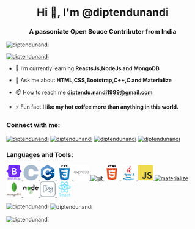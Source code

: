 <h1 align="center">Hi 👋, I'm @diptendunandi</h1>
<h3 align="center">A passoniate Open Souce Contributer from India</h3>

<p align="left"> <img src="https://komarev.com/ghpvc/?username=diptendunandi&label=Profile%20views&color=0e75b6&style=flat" alt="diptendunandi" /> </p>

<p align="left"> <a href="https://github.com/ryo-ma/github-profile-trophy"><img src="https://github-profile-trophy.vercel.app/?username=diptendunandi" alt="diptendunandi" /></a> </p>

- 🌱 I’m currently learning **ReactsJs,NodeJs and MongoDB**

- 💬 Ask me about **HTML,CSS,Bootstrap,C++,C and Materialize**

- 📫 How to reach me **diptendu.nandi1999@gmail.com**

- ⚡ Fun fact **I like my hot coffee more than anything in this world.**

<h3 align="left">Connect with me:</h3>
<p align="left">
<a href="https://twitter.com/diptendunandi" target="blank"><img align="center" src="https://cdn.jsdelivr.net/npm/simple-icons@3.0.1/icons/twitter.svg" alt="diptendunandi" height="30" width="40" /></a>
<a href="https://linkedin.com/in/diptendunandi" target="blank"><img align="center" src="https://cdn.jsdelivr.net/npm/simple-icons@3.0.1/icons/linkedin.svg" alt="diptendunandi" height="30" width="40" /></a>
<a href="https://instagram.com/diptendunandi" target="blank"><img align="center" src="https://cdn.jsdelivr.net/npm/simple-icons@3.0.1/icons/instagram.svg" alt="diptendunandi" height="30" width="40" /></a>
<a href="https://www.leetcode.com/diptendunandi" target="blank"><img align="center" src="https://cdn.jsdelivr.net/npm/simple-icons@3.0.1/icons/leetcode.svg" alt="diptendunandi" height="30" width="40" /></a>
</p>

<h3 align="left">Languages and Tools:</h3>
<p align="left"> <a href="https://getbootstrap.com" target="_blank"> <img src="https://raw.githubusercontent.com/devicons/devicon/master/icons/bootstrap/bootstrap-plain-wordmark.svg" alt="bootstrap" width="40" height="40"/> </a> <a href="https://www.cprogramming.com/" target="_blank"> <img src="https://raw.githubusercontent.com/devicons/devicon/master/icons/c/c-original.svg" alt="c" width="40" height="40"/> </a> <a href="https://www.w3schools.com/cpp/" target="_blank"> <img src="https://raw.githubusercontent.com/devicons/devicon/master/icons/cplusplus/cplusplus-original.svg" alt="cplusplus" width="40" height="40"/> </a> <a href="https://www.w3schools.com/css/" target="_blank"> <img src="https://raw.githubusercontent.com/devicons/devicon/master/icons/css3/css3-original-wordmark.svg" alt="css3" width="40" height="40"/> </a> <a href="https://expressjs.com" target="_blank"> <img src="https://raw.githubusercontent.com/devicons/devicon/master/icons/express/express-original-wordmark.svg" alt="express" width="40" height="40"/> </a> <a href="https://git-scm.com/" target="_blank"> <img src="https://www.vectorlogo.zone/logos/git-scm/git-scm-icon.svg" alt="git" width="40" height="40"/> </a> <a href="https://www.w3.org/html/" target="_blank"> <img src="https://raw.githubusercontent.com/devicons/devicon/master/icons/html5/html5-original-wordmark.svg" alt="html5" width="40" height="40"/> </a> <a href="https://www.java.com" target="_blank"> <img src="https://raw.githubusercontent.com/devicons/devicon/master/icons/java/java-original.svg" alt="java" width="40" height="40"/> </a> <a href="https://developer.mozilla.org/en-US/docs/Web/JavaScript" target="_blank"> <img src="https://raw.githubusercontent.com/devicons/devicon/master/icons/javascript/javascript-original.svg" alt="javascript" width="40" height="40"/> </a> <a href="https://materializecss.com/" target="_blank"> <img src="https://raw.githubusercontent.com/prplx/svg-logos/5585531d45d294869c4eaab4d7cf2e9c167710a9/svg/materialize.svg" alt="materialize" width="40" height="40"/> </a> <a href="https://www.mongodb.com/" target="_blank"> <img src="https://raw.githubusercontent.com/devicons/devicon/master/icons/mongodb/mongodb-original-wordmark.svg" alt="mongodb" width="40" height="40"/> </a> <a href="https://nodejs.org" target="_blank"> <img src="https://raw.githubusercontent.com/devicons/devicon/master/icons/nodejs/nodejs-original-wordmark.svg" alt="nodejs" width="40" height="40"/> </a> <a href="https://www.photoshop.com/en" target="_blank"> <img src="https://raw.githubusercontent.com/devicons/devicon/master/icons/photoshop/photoshop-line.svg" alt="photoshop" width="40" height="40"/> </a> <a href="https://reactjs.org/" target="_blank"> <img src="https://raw.githubusercontent.com/devicons/devicon/master/icons/react/react-original-wordmark.svg" alt="react" width="40" height="40"/> </a> </p>

<p><img align="left" src="https://github-readme-stats.vercel.app/api/top-langs?username=diptendunandi&show_icons=true&locale=en&layout=compact" alt="diptendunandi" /></p>

<p>&nbsp;<img align="center" src="https://github-readme-stats.vercel.app/api?username=diptendunandi&show_icons=true&locale=en" alt="diptendunandi" /></p>

<p><img align="center" src="https://github-readme-streak-stats.herokuapp.com/?user=diptendunandi&" alt="diptendunandi" /></p>





<!---
diptendunandi/diptendunandi is a ✨ special ✨ repository because its `README.md` (this file) appears on your GitHub profile.
You can click the Preview link to take a look at your changes.
--->
